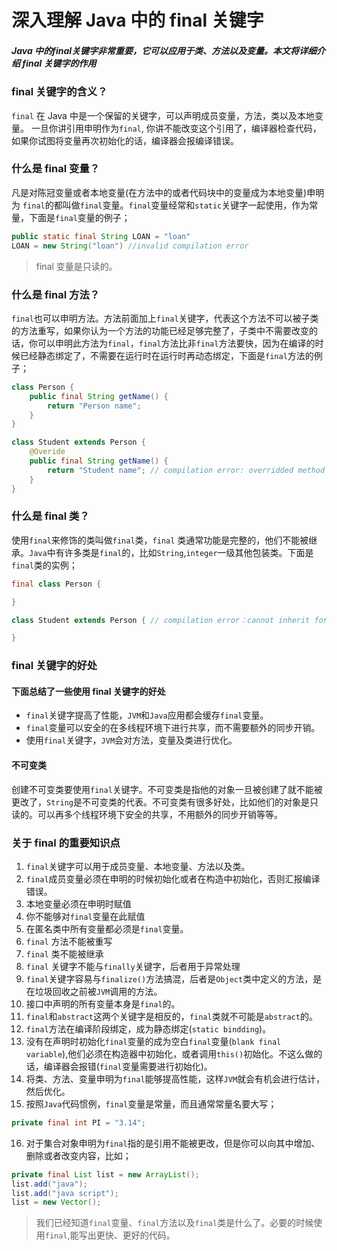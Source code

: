 # 深入理解 Java 中的 final 关键字
##### Java 中的final关键字非常重要，它可以应用于类、方法以及变量。本文将详细介绍 final 关键字的作用

### final 关键字的含义？
`final` 在 Java 中是一个保留的关键字，可以声明成员变量，方法，类以及本地变量。 一旦你讲引用申明作为`final`, 你讲不能改变这个引用了，编译器检查代码，如果你试图将变量再次初始化的话，编译器会报编译错误。

### 什么是 final 变量？
凡是对陈冠变量或者本地变量(在方法中的或者代码块中的变量成为本地变量)申明为 `final`的都叫做`final`变量。`final`变量经常和`static`关键字一起使用，作为常量，下面是`final`变量的例子；
```java
public static final String LOAN = "loan"
LOAN = new String("loan") //invalid compilation error
```
> final 变量是只读的。

### 什么是 final 方法？
`final`也可以申明方法。方法前面加上`final`关键字，代表这个方法不可以被子类的方法重写，如果你认为一个方法的功能已经足够完整了，子类中不需要改变的话，你可以申明此方法为`final`，`final`方法比非`final`方法要快，因为在编译的时候已经静态绑定了，不需要在运行时在运行时再动态绑定，下面是`final`方法的例子；
```java
class Person {
	public final String getName() {
		return "Person name";
	}
}

class Student extends Person {
	@Overide
	public final String getName() {
		return "Student name"; // compilation error: overridded method is final 
	}
}
```

### 什么是 final 类？
使用`final`来修饰的类叫做`final`类，`final` 类通常功能是完整的，他们不能被继承。`Java`中有许多类是`final`的，比如`String`,`integer`一级其他包装类。下面是`final`类的实例；
```java
final class Person {

}

class Student extends Person { // compilation error：cannot inherit form final class

}
```

### final 关键字的好处
#### 下面总结了一些使用 final 关键字的好处
- `final`关键字提高了性能，`JVM`和`Java`应用都会缓存`final`变量。
- `final`变量可以安全的在多线程环境下进行共享，而不需要额外的同步开销。
- 使用`final`关键字，`JVM`会对方法，变量及类进行优化。  

#### 不可变类
创建不可变类要使用`final`关键字。不可变类是指他的对象一旦被创建了就不能被更改了，`String`是不可变类的代表。不可变类有很多好处，比如他们的对象是只读的。可以再多个线程环境下安全的共享，不用额外的同步开销等等。

### 关于 final 的重要知识点
1. `final`关键字可以用于成员变量、本地变量、方法以及类。
2. `final`成员变量必须在申明的时候初始化或者在构造中初始化，否则汇报编译错误。
3. 本地变量必须在申明时赋值
4. 你不能够对`final`变量在此赋值
5. 在匿名类中所有变量都必须是`final`变量。
6. `final` 方法不能被重写
7. `final` 类不能被继承
8. `final` 关键字不能与`finally`关键字，后者用于异常处理
9. `final`关键字容易与`finalize()`方法搞混，后者是`Object`类中定义的方法，是在垃圾回收之前被`JVM`调用的方法。
10. 接口中声明的所有变量本身是`final`的。
11. `final`和`abstract`这两个关键字是相反的，`final`类就不可能是`abstract`的。
12. `final`方法在编译阶段绑定，成为静态绑定(`static bindding`)。
13. 没有在声明时初始化`final`变量的成为空白`final`变量(`blank final variable`),他们必须在构造器中初始化，或者调用`this()`初始化。不这么做的话，编译器会报错(`final`变量需要进行初始化)。
14. 将类、方法、变量申明为`final`能够提高性能，这样`JVM`就会有机会进行估计，然后优化。
15. 按照`Java`代码惯例，`final`变量是常量，而且通常常量名要大写；
```java
private final int PI = "3.14";
```
16. 对于集合对象申明为`final`指的是引用不能被更改，但是你可以向其中增加、删除或者改变内容，比如；
```java
private final List list = new ArrayList();
list.add("java");
list.add("java script");
list = new Vector();
```

> 我们已经知道`final`变量、`final`方法以及`final`类是什么了。必要的时候使用`final`,能写出更快、更好的代码。
